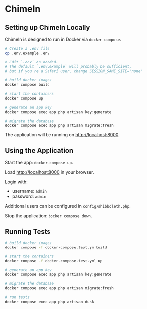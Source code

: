 # ChimeIn

## Setting up ChimeIn Locally

ChimeIn is designed to run in Docker via `docker compose`.

```sh
# Create a .env file
cp .env.example .env

# Edit `.env` as needed.
# The default `.env.example` will probably be sufficient,
# but if you're a Safari user, change SESSION_SAME_SITE="none"

# build docker images
docker compose build

# start the containers
docker compose up

# generate an app key
docker compose exec app php artisan key:generate

# migrate the database
docker compose exec app php artisan migrate:fresh
```

The application will be running on <http://localhost:8000>.

## Using the Application

Start the app: `docker-compose up`.

Load <http://localhost:8000> in your browser.

Login with:

- username: `admin`
- password: `admin`

Additional users can be configured in `config/shibboleth.php`.

Stop the application: `docker compose down`.

## Running Tests

```sh
# build docker images
docker compose -f docker-compose.test.ym build

# start the containers
docker compose -f docker-compose.test.yml up

# generate an app key
docker compose exec app php artisan key:generate

# migrate the database
docker compose exec app php artisan migrate:fresh

# run tests
docker compose exec app php artisan dusk

```

